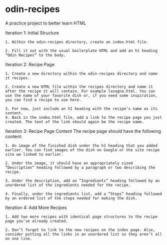 # odin-recipes
A practice project to better learn HTML


Iteration 1: Initial Structure

    1. Within the odin-recipes directory, create an index.html file.

    2. Fill it out with the usual boilerplate HTML and add an h1 heading “Odin Recipes” to the body.



Iteration 2: Recipe Page

    1. Create a new directory within the odin-recipes directory and name it recipes.

    2. Create a new HTML file within the recipes directory and name it after the recipe it will contain. For example lasagna.html. You can use the name of your favorite dish or, if you need some inspiration, you can find a recipe to use here.

    3. For now, just include an h1 heading with the recipe’s name as its content.
    4. Back in the index.html file, add a link to the recipe page you just created. The text of the link should again be the recipe name.



Iteration 3: Recipe Page Content
The recipe page should have the following content:

    1. An image of the finished dish under the h1 heading that you added earlier. You can find images of the dish on Google or the site recipe site we linked to earlier.

    2. Under the image, it should have an appropriately sized “Description” heading followed by a paragraph or two describing the recipe.

    3. Under the description, add an “Ingredients” heading followed by an unordered list of the ingredients needed for the recipe.

    4. Finally, under the ingredients list, add a “Steps” heading followed by an ordered list of the steps needed for making the dish.



Iteration 4: Add More Recipes

    1. Add two more recipes with identical page structures to the recipe page you’ve already created.
    
    2. Don’t forget to link to the new recipes on the index page. Also, consider putting all the links in an unordered list so they aren’t all on one line.
